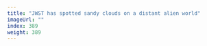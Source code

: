 ```yaml
---
title: "JWST has spotted sandy clouds on a distant alien world"
imageUrl: ""
index: 389
weight: 389
---
```

